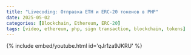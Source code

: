 ```yaml
---
title: "Livecoding: Отправка ETH и ERC-20 токенов в PHP" 
date: 2025-05-02
categories: [Blockchain, Ethereum, ERC-20]
tags: [video, ethereum, php, sign transaction, blockchain, tokens] 
---
```


{% include embed/youtube.html id='qJr1za9JKRU' %}
